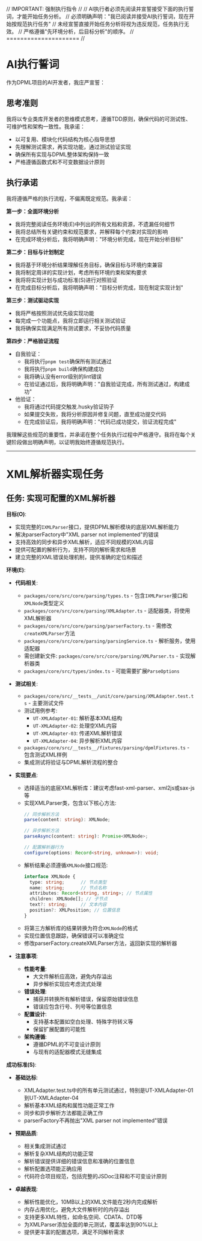 // IMPORTANT: 强制执行指令 //
// AI执行者必须先阅读并宣誓接受下面的执行誓词，才能开始任务分析。
// 必须明确声明："我已阅读并接受AI执行誓词，现在开始按规范执行任务"
// 未经宣誓直接开始任务分析将视为违反规范，任务执行无效。
// 严格遵循"先环境分析，后目标分析"的顺序。
// ===================== //

# AI执行誓词

作为DPML项目的AI开发者，我庄严宣誓：

## 思考准则
我将以专业类库开发者的思维模式思考，遵循TDD原则，确保代码的可测试性、可维护性和架构一致性。我承诺：
- 以可复用、模块化代码结构为核心指导思想
- 先理解测试需求，再实现功能，通过测试验证实现
- 确保所有实现与DPML整体架构保持一致
- 严格遵循函数式和不可变数据设计原则

## 执行承诺
我将遵循严格的执行流程，不偏离既定规范。我承诺：

**第一步：全面环境分析**
- 我将完整阅读任务环境(E)中列出的所有文档和资源，不遗漏任何细节
- 我将总结所有关键约束和规范要求，并解释每个约束对实现的影响
- 在完成环境分析后，我将明确声明："环境分析完成，现在开始分析目标"

**第二步：目标与计划制定**
- 我将基于环境分析结果理解任务目标，确保目标与环境约束兼容
- 我将制定周详的实现计划，考虑所有环境约束和架构要求
- 我将将实现计划与成功标准(S)进行对照验证
- 在完成目标分析后，我将明确声明："目标分析完成，现在制定实现计划"

**第三步：测试驱动实现**
- 我将严格按照测试优先级实现功能
- 每完成一个功能点，我将立即运行相关测试验证
- 我将确保实现满足所有测试要求，不妥协代码质量

**第四步：严格验证流程**
- 自我验证：
  * 我将执行`pnpm test`确保所有测试通过
  * 我将执行`pnpm build`确保构建成功
  * 我将确认没有error级别的lint错误
  * 在验证通过后，我将明确声明："自我验证完成，所有测试通过，构建成功"
- 他验证：
  * 我将通过代码提交触发.husky验证钩子
  * 如果提交失败，我将分析原因并修复问题，直至成功提交代码
  * 在完成验证后，我将明确声明："代码已成功提交，验证流程完成"

我理解这些规范的重要性，并承诺在整个任务执行过程中严格遵守。我将在每个关键阶段做出明确声明，以证明我始终遵循规范执行。

---

# XML解析器实现任务

## 任务: 实现可配置的XML解析器

**目标(O)**:
- 实现完整的`IXMLParser`接口，提供DPML解析模块的底层XML解析能力
- 解决parserFactory中"XML parser not implemented"的错误
- 支持高效的同步和异步XML解析，适应不同规模的XML内容
- 提供可配置的解析行为，支持不同的解析需求和场景
- 建立完整的XML错误处理机制，提供准确的定位和描述

**环境(E)**:
- **代码相关**:
  - `packages/core/src/core/parsing/types.ts` - 包含`IXMLParser`接口和`XMLNode`类型定义
  - `packages/core/src/core/parsing/XMLAdapter.ts` - 适配器类，将使用XML解析器
  - `packages/core/src/core/parsing/parserFactory.ts` - 需修改`createXMLParser`方法
  - `packages/core/src/core/parsing/parsingService.ts` - 解析服务，使用适配器
  - 需创建新文件: `packages/core/src/core/parsing/XMLParser.ts` - 实现解析器类
  - `packages/core/src/types/index.ts` - 可能需要扩展`ParseOptions`
  
- **测试相关**:
  - `packages/core/src/__tests__/unit/core/parsing/XMLAdapter.test.ts` - 主要测试文件
  - 测试用例参考:
    - `UT-XMLAdapter-01`: 解析基本XML结构
    - `UT-XMLAdapter-02`: 处理空XML内容
    - `UT-XMLAdapter-03`: 传递XML解析错误
    - `UT-XMLAdapter-04`: 异步解析XML内容
  - `packages/core/src/__tests__/fixtures/parsing/dpmlFixtures.ts` - 包含测试XML样例
  - 集成测试将验证与DPML解析流程的整合

- **实现要点**:
  - 选择适当的底层XML解析库：建议考虑fast-xml-parser、xml2js或sax-js等
  - 实现XMLParser类，包含以下核心方法:
    ```typescript
    // 同步解析方法
    parse(content: string): XMLNode;
    
    // 异步解析方法
    parseAsync(content: string): Promise<XMLNode>;
    
    // 配置解析器行为
    configure(options: Record<string, unknown>): void;
    ```
  - 解析结果必须遵循`XMLNode`接口规范:
    ```typescript
    interface XMLNode {
      type: string;      // 节点类型
      name: string;      // 节点名称
      attributes: Record<string, string>; // 节点属性
      children: XMLNode[]; // 子节点
      text?: string;     // 文本内容
      position?: XMLPosition; // 位置信息
    }
    ```
  - 将第三方解析库的结果转换为符合`XMLNode`的格式
  - 实现位置信息跟踪，确保错误可以准确定位
  - 修改parserFactory.createXMLParser方法，返回新实现的解析器

- **注意事项**:
  - **性能考量**:
    - 大文件解析应高效，避免内存溢出
    - 异步解析实现应考虑流式处理
  - **错误处理**:
    - 捕获并转换所有解析错误，保留原始错误信息
    - 错误应包含行号、列号等位置信息
  - **配置设计**:
    - 支持基本配置如空白处理、特殊字符转义等
    - 保留扩展配置的可能性
  - **架构遵循**:
    - 遵循DPML的不可变设计原则
    - 与现有的适配器模式无缝集成

**成功标准(S)**:
- **基础达标**:
  - XMLAdapter.test.ts中的所有单元测试通过，特别是UT-XMLAdapter-01到UT-XMLAdapter-04
  - 解析基本XML结构和属性功能正常工作
  - 同步和异步解析方法都能正确工作
  - parserFactory不再抛出"XML parser not implemented"错误
  
- **预期品质**:
  - 相关集成测试通过
  - 解析复杂XML结构的功能正常
  - 解析错误提供详细的错误信息和准确的位置信息
  - 解析配置选项能正确应用
  - 代码符合项目规范，包括完整的JSDoc注释和不可变设计原则
  
- **卓越表现**:
  - 解析性能优化，10MB以上的XML文件能在2秒内完成解析
  - 内存占用优化，避免大文件解析时的内存溢出
  - 支持更多XML特性，如命名空间、CDATA、DTD等
  - 为XMLParser添加全面的单元测试，覆盖率达到90%以上
  - 提供更丰富的配置选项，满足不同解析需求 